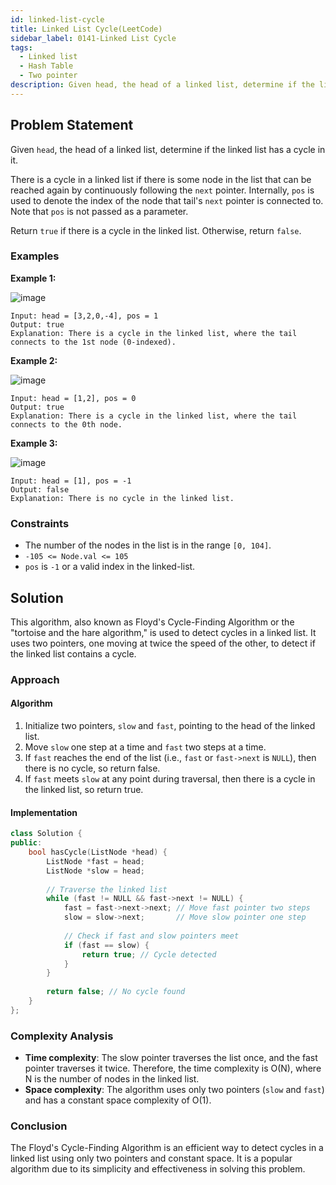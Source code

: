 ```yaml
---
id: linked-list-cycle
title: Linked List Cycle(LeetCode)
sidebar_label: 0141-Linked List Cycle
tags:
  - Linked list
  - Hash Table
  - Two pointer
description: Given head, the head of a linked list, determine if the linked list has a cycle in it.
---
```


## Problem Statement

Given `head`, the head of a linked list, determine if the linked list has a cycle in it.

There is a cycle in a linked list if there is some node in the list that can be reached again by continuously following the `next` pointer. Internally, `pos` is used to denote the index of the node that tail's `next` pointer is connected to. Note that `pos` is not passed as a parameter.

Return `true` if there is a cycle in the linked list. Otherwise, return `false`.

### Examples

**Example 1:**

![image](https://github.com/PradnyaGaitonde/codeharborhub.github.io/assets/116059908/7da67d86-c090-49ad-9ed1-7e342a0e650a)

```plaintext
Input: head = [3,2,0,-4], pos = 1
Output: true
Explanation: There is a cycle in the linked list, where the tail connects to the 1st node (0-indexed).
```

**Example 2:**

![image](https://github.com/PradnyaGaitonde/codeharborhub.github.io/assets/116059908/9d7aa2ed-77b7-4f92-b6da-2360bb1c6cd1)

```plaintext
Input: head = [1,2], pos = 0
Output: true
Explanation: There is a cycle in the linked list, where the tail connects to the 0th node.
```

**Example 3:**

![image](https://github.com/PradnyaGaitonde/codeharborhub.github.io/assets/116059908/b0f0c2aa-747e-4c74-975b-a68cc61cafb7)

```plaintext
Input: head = [1], pos = -1
Output: false
Explanation: There is no cycle in the linked list.
```

### Constraints

- The number of the nodes in the list is in the range `[0, 104]`.
- `-105 <= Node.val <= 105`
- `pos` is `-1` or a valid index in the linked-list.

## Solution

This algorithm, also known as Floyd's Cycle-Finding Algorithm or the "tortoise and the hare algorithm," is used to detect cycles in a linked list. It uses two pointers, one moving at twice the speed of the other, to detect if the linked list contains a cycle.

### Approach 

#### Algorithm

1. Initialize two pointers, `slow` and `fast`, pointing to the head of the linked list.
2. Move `slow` one step at a time and `fast` two steps at a time.
3. If `fast` reaches the end of the list (i.e., `fast` or `fast->next` is `NULL`), then there is no cycle, so return false.
4. If `fast` meets `slow` at any point during traversal, then there is a cycle in the linked list, so return true.

#### Implementation

```C++
class Solution {
public:
    bool hasCycle(ListNode *head) {
        ListNode *fast = head;
        ListNode *slow = head;
        
        // Traverse the linked list
        while (fast != NULL && fast->next != NULL) {
            fast = fast->next->next; // Move fast pointer two steps
            slow = slow->next;       // Move slow pointer one step
            
            // Check if fast and slow pointers meet
            if (fast == slow) {
                return true; // Cycle detected
            }
        }
        
        return false; // No cycle found
    }
};
```

### Complexity Analysis

- **Time complexity**: The slow pointer traverses the list once, and the fast pointer traverses it twice. Therefore, the time complexity is O(N), where N is the number of nodes in the linked list.
- **Space complexity**: The algorithm uses only two pointers (`slow` and `fast`) and has a constant space complexity of O(1).

### Conclusion

The Floyd's Cycle-Finding Algorithm is an efficient way to detect cycles in a linked list using only two pointers and constant space. It is a popular algorithm due to its simplicity and effectiveness in solving this problem.
